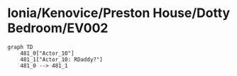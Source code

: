 # Ionia/Kenovice/Preston House/Dotty Bedroom/EV002


```mermaid
graph TD
    481_0["Actor_10"]
    481_1["Actor_10: RDaddy?"]
    481_0 --> 481_1
```